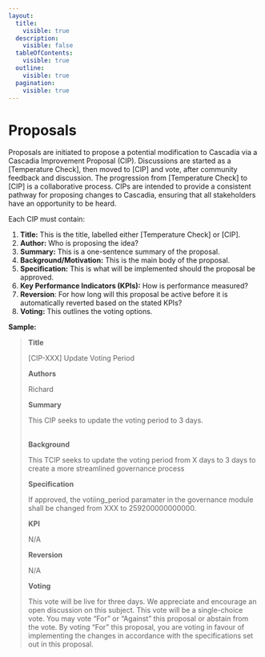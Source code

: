 ```yaml
---
layout:
  title:
    visible: true
  description:
    visible: false
  tableOfContents:
    visible: true
  outline:
    visible: true
  pagination:
    visible: true
---
```


# Proposals

Proposals are initiated to propose a potential modification to Cascadia via a Cascadia Improvement Proposal (CIP).  Discussions are started as a \[Temperature Check], then moved to \[CIP] and vote, after community feedback and discussion.  The progression from \[Temperature Check] to \[CIP] is a collaborative process.  CIPs are intended to provide a consistent pathway for proposing changes to Cascadia, ensuring that all stakeholders have an opportunity to be heard.



Each CIP must contain:

1. **Title:** This is the title, labelled either \[Temperature Check] or \[CIP].
2. **Author:** Who is proposing the idea?
3. **Summary:** This is a one-sentence summary of the proposal.&#x20;
4. **Background/Motivation:** This is the main body of the proposal.
5. **Specification:** This is what will be implemented should the proposal be approved.
6. **Key Performance Indicators (KPIs):** How is performance measured?
7. **Reversion**: For how long will this proposal be active before it is automatically reverted based on the stated KPIs?
8. **Voting:** This outlines the voting options.



**Sample:**

> **Title**
>
> \[CIP-XXX] Update Voting Period
>
>
>
> **Authors**
>
> Richard
>
>
>
> **Summary**
>
> This CIP seeks to update the voting period to 3 days.
>
> \
> **Background**
>
> This TCIP seeks to update the voting period from X days to 3 days to create a more streamlined governance process
>
>
>
> **Specification**
>
> If approved, the votiing\_period paramater in the governance module shall be changed from XXX to 259200000000000.
>
>
>
> **KPI**
>
> N/A
>
>
>
> **Reversion**
>
> N/A
>
>
>
> **Voting**
>
> This vote will be live for three days. We appreciate and encourage an open discussion on this subject. This vote will be a single-choice vote. You may vote “For” or “Against” this proposal or abstain from the vote. By voting “For” this proposal, you are voting in favour of implementing the changes in accordance with the specifications set out in this proposal.
